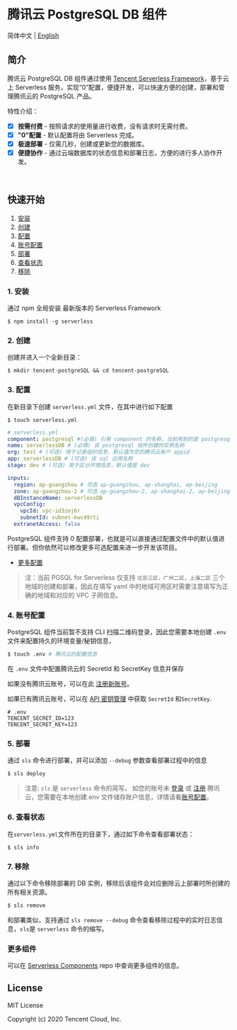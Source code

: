 # 腾讯云 PostgreSQL DB 组件

简体中文 | [English](./README.en.md)

## 简介

腾讯云 PostgreSQL DB 组件通过使用 [Tencent Serverless Framework](https://github.com/serverless/components/tree/cloud)，基于云上 Serverless 服务，实现“0”配置，便捷开发，可以快速方便的创建，部署和管理腾讯云的 PostgreSQL 产品。

特性介绍：

- [x] **按需付费** - 按照请求的使用量进行收费，没有请求时无需付费。
- [x] **"0"配置** - 默认配置将由 Serverless 完成。
- [x] **极速部署** - 仅需几秒，创建或更新您的数据库。
- [x] **便捷协作** - 通过云端数据库的状态信息和部署日志，方便的进行多人协作开发。

<br/>

## 快速开始

1. [安装](#1-安装)
2. [创建](#2-创建)
3. [配置](#3-配置)
4. [账号配置](#4-账号配置)
5. [部署](#5-部署)
6. [查看状态](#6-查看状态)
7. [移除](#7-移除)

### 1. 安装

通过 npm 全局安装 最新版本的 Serverless Framework

```shell
$ npm install -g serverless
```

### 2. 创建

创建并进入一个全新目录：

```
$ mkdir tencent-postgreSQL && cd tencent-postgreSQL
```

### 3. 配置

在新目录下创建 `serverless.yml` 文件，在其中进行如下配置

```shell
$ touch serverless.yml
```

```yml
# serverless.yml
component: postgresql #(必填) 引用 component 的名称，当前用到的是 postgresql 组件
name: serverlessDB # (必填) 该 postgresql 组件创建的实例名称
org: test # (可选) 用于记录组织信息，默认值为您的腾讯云账户 appid
app: serverlessDB # (可选) 该 sql 应用名称
stage: dev # (可选) 用于区分环境信息，默认值是 dev

inputs:
  region: ap-guangzhou # 可选 ap-guangzhou, ap-shanghai, ap-beijing
  zone: ap-guangzhou-2 # 可选 ap-guangzhou-2, ap-shanghai-2, ap-beijing-3
  dBInstanceName: serverlessDB
  vpcConfig:
    vpcId: vpc-id3zoj6r
    subnetId: subnet-kwc49rti
  extranetAccess: false
```

PostgreSQL 组件支持 0 配置部署，也就是可以直接通过配置文件中的默认值进行部署。但你依然可以修改更多可选配置来进一步开发该项目。

- [更多配置](/docs/configure.md)

> 注：当前 PGSQL for Serverless 仅支持 `北京三区，广州二区，上海二区` 三个地域的创建和部署，因此在填写 yaml 中的地域可用区时需要注意填写为正确的地域和对应的 VPC 子网信息。

### 4. 账号配置

PostgreSQL 组件当前暂不支持 CLI 扫描二维码登录，因此您需要本地创建 `.env` 文件来配置持久的环境变量/秘钥信息，

```bash
$ touch .env # 腾讯云的配置信息
```

在 `.env` 文件中配置腾讯云的 SecretId 和 SecretKey 信息并保存

如果没有腾讯云账号，可以在此 [注册新账号](https://cloud.tencent.com/register)。

如果已有腾讯云账号，可以在 [API 密钥管理](https://console.cloud.tencent.com/cam/capi) 中获取 `SecretId` 和`SecretKey`.

```text
# .env
TENCENT_SECRET_ID=123
TENCENT_SECRET_KEY=123
```

### 5. 部署

通过 `sls` 命令进行部署，并可以添加 `--debug` 参数查看部署过程中的信息

```bash
$ sls deploy
```

> 注意: `sls` 是 `serverless` 命令的简写。
> 如您的账号未 [登录](https://cloud.tencent.com/login) 或 [注册](https://cloud.tencent.com/register) 腾讯云，您需要在本地创建.env 文件储存账户信息，详情请看[账号配置](#4-账号配置)。

### 6. 查看状态

在`serverless.yml`文件所在的目录下，通过如下命令查看部署状态：

```
$ sls info
```

### 7. 移除

通过以下命令移除部署的 DB 实例，移除后该组件会对应删除云上部署时所创建的所有相关资源。

```bash
$ sls remove
```

和部署类似，支持通过 `sls remove --debug` 命令查看移除过程中的实时日志信息，`sls`是 `serverless` 命令的缩写。

### 更多组件

可以在 [Serverless Components](https://github.com/serverless/components) repo 中查询更多组件的信息。

## License

MIT License

Copyright (c) 2020 Tencent Cloud, Inc.
